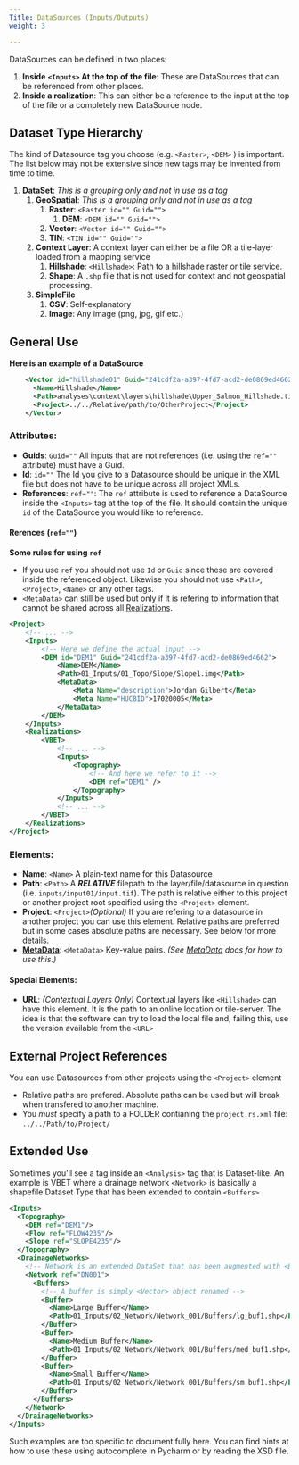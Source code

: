 ```yaml
---
Title: DataSources (Inputs/Outputs)
weight: 3

---
```


DataSources can be defined in two places: 

1. **Inside** **`<Inputs>` At the top of the file**: These are DataSources that can be referenced from other places.
2. **Inside a realization**: This can either be a reference to the input at the top of the file or a completely new DataSource node.


## Dataset Type Hierarchy

The kind of Datasource tag you choose (e.g. `<Raster>`, `<DEM>` ) is important. The list below may not be extensive since new tags may be invented from time to time. 

1. **DataSet**: *This is a grouping only and not in use as a tag*
   1. **GeoSpatial**: *This is a grouping only and not in use as a tag*
      1. **Raster**: `<Raster id="" Guid="">` 
         1. **DEM**:  `<DEM id="" Guid="">` 
      2. **Vector**:  `<Vector id="" Guid="">` 
      3. **TIN**:  `<TIN id="" Guid="">` 
   2. **Context Layer**: A context layer can either be a file OR a tile-layer loaded from a mapping service
      1. **Hillshade**: `<Hillshade>`: Path to a hillshade raster or tile service.
      2. **Shape**: A `.shp` file that is not used for context and not geospatial processing. 
   3. **SimpleFile**
      1. **CSV**: Self-explanatory
      2. **Image**: Any image (png, jpg, gif etc.)

## General Use

**Here is an example of a DataSource**

```xml
    <Vector id="hillshade01" Guid="241cdf2a-a397-4fd7-acd2-de0869ed4662">
      <Name>Hillshade</Name>
      <Path>analyses\context\layers\hillshade\Upper_Salmon_Hillshade.tif</Path>
      <Project>../../Relative/path/to/OtherProject</Project>
    </Vector>
```

### Attributes:

* **Guids**: `Guid=""` All inputs that are not references (i.e. using the `ref=""` attribute) must have a Guid.
* **Id**: `id=""` The Id you give to a Datasource should be unique in the XML file but does not have to be unique across all project XMLs.
* **References**: `ref=""`: The `ref` attribute is used to reference a DataSource inside the `<Inputs>` tag at the top of the file. It should contain the unique `id` of the DataSource you would like to reference.

#### Rerences (`ref=""`)

**Some rules for using `ref`**

* If you use `ref` you should not use `Id` or `Guid` since these are covered inside the referenced object. Likewise you should not use `<Path>`, `<Project>`, `<Name>` or any other tags.
* `<MetaData>` can still be used but only if it is refering to information that cannot be shared across all [Realizations]().

``` xml
<Project>
    <!-- ... -->
    <Inputs>
      	<!-- Here we define the actual input -->
        <DEM id="DEM1" Guid="241cdf2a-a397-4fd7-acd2-de0869ed4662">
            <Name>DEM</Name>
            <Path>01_Inputs/01_Topo/Slope/Slope1.img</Path>
            <MetaData>
                <Meta Name="description">Jordan Gilbert</Meta>
                <Meta Name="HUC8ID">17020005</Meta>
            </MetaData>
        </DEM>
    </Inputs>
    <Realizations>
        <VBET>
            <!-- ... -->
            <Inputs>
                <Topography>
	                <!-- And here we refer to it -->
                    <DEM ref="DEM1" />
                </Topography>
            </Inputs>
            <!-- ... -->
        </VBET>
    </Realizations>
</Project>
```

### Elements:

* **Name**: `<Name>` A plain-text name for this Datasource
* **Path**: `<Path>` A ***RELATIVE*** filepath to the layer/file/datasource in question (i.e. `inputs/input01/input.tif`). The path is relative either to this project or another project root specified using the `<Project>` element. 
* **Project**: `<Project>`*(Optional)* If you are refering to a datasource in another project you can use this element. Relative paths are preferred but in some cases absolute paths are necessary. See below for more details.
* [**MetaData**](../metadata): `<MetaData>` Key-value pairs. *(See [MetaData](../metadata) docs for how to use this.)*

#### Special Elements:

* **URL**: *(Contextual Layers Only)* Contextual layers like `<Hillshade>` can have this element. It is the path to an online location or tile-server. The idea is that the software can try to load the local file and, failing this, use the version available from the `<URL>`

## External Project References

You can use Datasources from other projects using the `<Project>` element 

* Relative paths are prefered. Absolute paths can be used but will break when transfered to another machine.
* You *must* specify a path to a FOLDER contianing the `project.rs.xml` file: `../../Path/to/Project/`

## Extended Use

Sometimes you'll see a tag inside an `<Analysis>` tag that is Dataset-like. An example is VBET where a drainage network `<Network>` is basically a shapefile Dataset Type that has been extended to contain `<Buffers>`

```xml
<Inputs>
  <Topography>
    <DEM ref="DEM1"/>
    <Flow ref="FLOW4235"/>
    <Slope ref="SLOPE4235"/>
  </Topography>
  <DrainageNetworks>
    <!-- Network is an extended DataSet that has been augmented with <Buffers> -->
    <Network ref="DN001">
      <Buffers>
		<!-- A buffer is simply <Vector> object renamed -->
        <Buffer>
          <Name>Large Buffer</Name>
          <Path>01_Inputs/02_Network/Network_001/Buffers/lg_buf1.shp</Path>
        </Buffer>
        <Buffer>
          <Name>Medium Buffer</Name>
          <Path>01_Inputs/02_Network/Network_001/Buffers/med_buf1.shp</Path>
        </Buffer>
        <Buffer>
          <Name>Small Buffer</Name>
          <Path>01_Inputs/02_Network/Network_001/Buffers/sm_buf1.shp</Path>
        </Buffer>
      </Buffers>
    </Network>
  </DrainageNetworks>
</Inputs>
```

Such examples are too specific to document fully here. You can find hints at how to use these using autocomplete in Pycharm or by reading the XSD file.